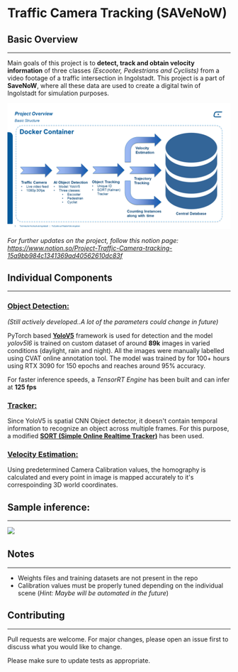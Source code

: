 # Traffic Camera Tracking (SAVeNoW)

## Basic Overview
----
Main goals of this project is to **detect, track and obtain velocity information** of three classes _(Escooter, Pedestrians and Cyclists)_ from a video footage of a traffic intersection in Ingolstadt.
This project is a part of **SaveNoW**, where all these data are used to create a digital twin of Ingolstadt for simulation purposes.

<img src="/readme_photos/Overview.png" width="800"> 

*For further updates on the project, follow this notion page: https://www.notion.so/Project-Traffic-Camera-tracking-15a9bb984c1341369ad40562610dc83f*


## Individual Components
----

### <u>Object Detection:</u>
_(Still actively developed..A lot of the parameters could change in future)_

PyTorch based [**YoloV5**](https://github.com/ultralytics/yolov5) framework is used for detection and the model *yolov5l6* is trained on custom dataset of around **89k** images in varied conditions (daylight, rain and night). All the images were manually labelled using CVAT online annotation tool. The model was trained by for 100+ hours using RTX 3090 for 150 epochs and reaches around 95% accuracy.

For faster inference speeds, a _TensorRT Engine_ has been built and can infer at **125 fps**


### <u>Tracker:</u>
Since YoloV5 is spatial CNN Object detector, it doesn't contain temporal information to recognize an object across multiple frames. For this purpose, a modified [**SORT (Simple Online Realtime Tracker)**](https://github.com/abewley/sort) has been used.

### <u>Velocity Estimation:</u>
Using predetermined Camera Calibration values, the homography is calculated and every point in image is mapped accurately to it's correspoinding 3D world coordinates. 


## Sample inference:
----

<img src="/readme_photos/sample_inference.gif" width="800"> 

## Notes
----
* Weights files and training datasets are not present in the repo
* Calibration values must be properly tuned depending on the individual scene (_Hint: Maybe will be automated in the future_)

## Contributing
----
Pull requests are welcome. For major changes, please open an issue first to discuss what you would like to change.

Please make sure to update tests as appropriate.